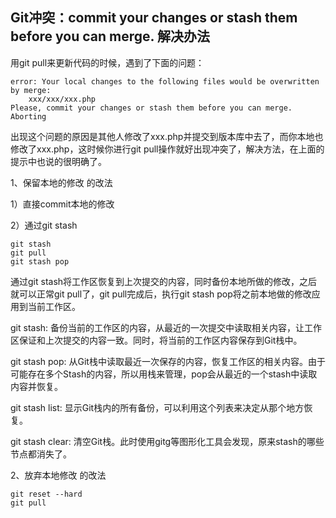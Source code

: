 ## Git冲突：commit your changes or stash them before you can merge. 解决办法
用git pull来更新代码的时候，遇到了下面的问题：
```
error: Your local changes to the following files would be overwritten by merge:
    xxx/xxx/xxx.php
Please, commit your changes or stash them before you can merge.
Aborting
```
出现这个问题的原因是其他人修改了xxx.php并提交到版本库中去了，而你本地也修改了xxx.php，这时候你进行git pull操作就好出现冲突了，解决方法，在上面的提示中也说的很明确了。

1、保留本地的修改 的改法

1）直接commit本地的修改

2）通过git stash
```
git stash  
git pull  
git stash pop  
```
通过git stash将工作区恢复到上次提交的内容，同时备份本地所做的修改，之后就可以正常git pull了，git pull完成后，执行git stash pop将之前本地做的修改应用到当前工作区。

git stash: 备份当前的工作区的内容，从最近的一次提交中读取相关内容，让工作区保证和上次提交的内容一致。同时，将当前的工作区内容保存到Git栈中。

git stash pop: 从Git栈中读取最近一次保存的内容，恢复工作区的相关内容。由于可能存在多个Stash的内容，所以用栈来管理，pop会从最近的一个stash中读取内容并恢复。

git stash list: 显示Git栈内的所有备份，可以利用这个列表来决定从那个地方恢复。

git stash clear: 清空Git栈。此时使用gitg等图形化工具会发现，原来stash的哪些节点都消失了。

2、放弃本地修改 的改法
```
git reset --hard
git pull
```